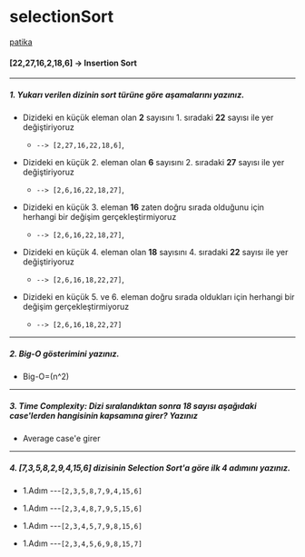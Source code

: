 # selectionSort


<a href='https://www.patika.dev/'>patika</a>

####  **[22,27,16,2,18,6] -> Insertion Sort**
----
##### 1.  Yukarı verilen dizinin sort türüne göre aşamalarını yazınız.

- Dizideki en küçük eleman olan **2** sayısını 1. sıradaki **22** sayısı ile yer değiştiriyoruz 			            
  -  `--> [2,27,16,22,18,6]`,

- Dizideki en küçük 2. eleman olan **6** sayısını 2. sıradaki **27** sayısı ile yer değiştiriyoruz               
  -  `--> [2,6,16,22,18,27]`,

- Dizideki en küçük 3. eleman **16** zaten doğru sırada olduğunu için herhangi bir değişim gerçekleştirmiyoruz	  
  -  `--> [2,6,16,22,18,27]`,

- Dizideki en küçük 4. eleman olan **18** sayısını  4. sıradaki **22** sayısı ile yer değiştiriyoruz             
  -  `--> [2,6,16,18,22,27]`, 

- Dizideki en küçük 5. ve 6. eleman doğru sırada oldukları için herhangi bir değişim gerçekleştirmiyoruz         
  -  `--> [2,6,16,18,22,27]`
----
##### 2. Big-O gösterimini yazınız.
  - Big-O=(n^2)
----
##### 3. Time Complexity: Dizi sıralandıktan sonra 18 sayısı aşağıdaki case'lerden hangisinin kapsamına girer? Yazınız
- Average case'e girer
----
##### 4. [7,3,5,8,2,9,4,15,6] dizisinin Selection Sort'a göre ilk 4 adımını yazınız.
- 1.Adım ---`[2,3,5,8,7,9,4,15,6]` 

- 1.Adım ---`[2,3,4,8,7,9,5,15,6]` 

- 1.Adım ---`[2,3,4,5,7,9,8,15,6]` 

- 1.Adım ---`[2,3,4,5,6,9,8,15,7]` 
